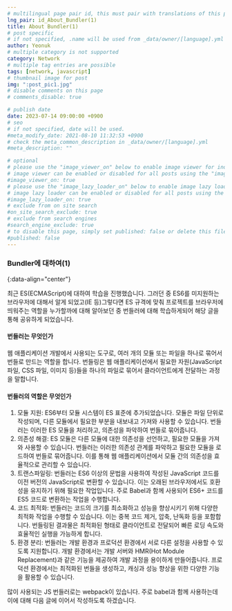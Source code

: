 ```yaml
---
# multilingual page pair id, this must pair with translations of this page. (This name must be unique)
lng_pair: id_About_Bundler(1)
title: About Bundler(1)
# post specific
# if not specified, .name will be used from _data/owner/[language].yml
author: Yeonuk
# multiple category is not supported
category: Network
# multiple tag entries are possible
tags: [network, javascript]
# thumbnail image for post
img: ":post_pic1.jpg"
# disable comments on this page
# comments_disable: true

# publish date
date: 2023-07-14 09:00:00 +0900
# seo
# if not specified, date will be used.
#meta_modify_date: 2021-08-10 11:32:53 +0900
# check the meta_common_description in _data/owner/[language].yml
#meta_description: ""

# optional
# please use the "image_viewer_on" below to enable image viewer for individual pages or posts (_posts/ or [language]/_posts folders).
# image viewer can be enabled or disabled for all posts using the "image_viewer_posts: true" setting in _data/conf/main.yml.
#image_viewer_on: true
# please use the "image_lazy_loader_on" below to enable image lazy loader for individual pages or posts (_posts/ or [language]/_posts folders).
# image lazy loader can be enabled or disabled for all posts using the "image_lazy_loader_posts: true" setting in _data/conf/main.yml.
#image_lazy_loader_on: true
# exclude from on site search
#on_site_search_exclude: true
# exclude from search engines
#search_engine_exclude: true
# to disable this page, simply set published: false or delete this file
#published: false
---
```


<!-- outline-start -->

### Bundler에 대하여(1)

{:data-align="center"}

<!-- outline-end -->

최근 ES(ECMAScript)에 대하여 학습을 진행했습니다.
그러던 중 ES6를 미지원하는 브라우저에 대해서 알게 되었고(IE 등)그렇다면 ES 규격에 맞춰 프로젝트를 브라우저에 띄워주는 역할을 누가할까에 대해 알아보던 중 번들러에 대해 학습하게되어 해당 글을 통해 공유하게 되었습니다.

#### 번들러는 무엇인가

웹 애플리케이션 개발에서 사용되는 도구로, 여러 개의 모듈 또는 파일을 하나로 묶어서 번들로 만드는 역할을 합니다.
번들링은 웹 애플리케이션에서 필요한 자원(JavaScript 파일, CSS 파일, 이미지 등)들을 하나의 파일로 묶어서 클라이언트에게 전달하는 과정을 말합니다.

#### 번들러의 역할은 무엇인가

1. 모듈 지원: ES6부터 모듈 시스템이 ES 표준에 추가되었습니다. 모듈은 파일 단위로 작성되며, 다른 모듈에서 필요한 부분을 내보내고 가져와 사용할 수 있습니다. 번들러는 이러한 ES 모듈을 처리하고, 의존성을 파악하여 번들로 묶어줍니다.
2. 의존성 해결: ES 모듈은 다른 모듈에 대한 의존성을 선언하고, 필요한 모듈을 가져와 사용할 수 있습니다. 번들러는 이러한 의존성 관계를 파악하고 필요한 모듈을 로드하여 번들로 묶어줍니다. 이를 통해 웹 애플리케이션에서 모듈 간의 의존성을 효율적으로 관리할 수 있습니다.
3. 트랜스파일링: 번들러는 ES6 이상의 문법을 사용하여 작성된 JavaScript 코드를 이전 버전의 JavaScript로 변환할 수 있습니다. 이는 오래된 브라우저에서도 호환성을 유지하기 위해 필요한 작업입니다. 주로 Babel과 함께 사용되어 ES6+ 코드를 ES5 코드로 변환하는 작업을 수행합니다.
4. 코드 최적화: 번들러는 코드의 크기를 최소화하고 성능을 향상시키기 위해 다양한 최적화 작업을 수행할 수 있습니다. 이는 중복 코드 제거, 압축, 난독화 등을 포함합니다. 번들링된 결과물은 최적화된 형태로 클라이언트로 전달되어 빠른 로딩 속도와 효율적인 실행을 가능하게 합니다.
5. 환경 분리: 번들러는 개발 환경과 프로덕션 환경에서 서로 다른 설정을 사용할 수 있도록 지원합니다. 개발 환경에서는 개발 서버와 HMR(Hot Module Replacement)과 같은 기능을 제공하여 개발 과정을 용이하게 만들어줍니다. 프로덕션 환경에서는 최적화된 번들을 생성하고, 캐싱과 성능 향상을 위한 다양한 기능을 활용할 수 있습니다.

많이 사용되는 JS 번들러로는 webpack이 있습니다. 주로 babel과 함께 사용하는데 이에 대해 다음 글에 이어서 작성하도록 하겠습니다.
